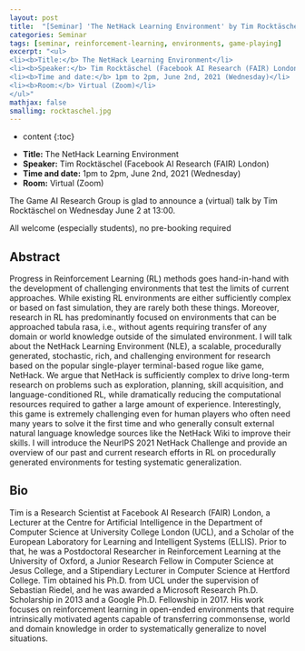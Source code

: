 ```yaml
---
layout: post
title:  "[Seminar] 'The NetHack Learning Environment' by Tim Rocktäschel"
categories: Seminar
tags: [seminar, reinforcement-learning, environments, game-playing]
excerpt: "<ul>
<li><b>Title:</b> The NetHack Learning Environment</li>
<li><b>Speaker:</b> Tim Rocktäschel (Facebook AI Research (FAIR) London)</li> 
<li><b>Time and date:</b> 1pm to 2pm, June 2nd, 2021 (Wednesday)</li>
<li><b>Room:</b> Virtual (Zoom)</li>
</ul>"
mathjax: false
smallimg: rocktaschel.jpg
---
```


* content
{:toc}

<ul>
<li><b>Title:</b> The NetHack Learning Environment</li>
<li><b>Speaker:</b> Tim Rocktäschel (Facebook AI Research (FAIR) London)</li> 
<li><b>Time and date:</b> 1pm to 2pm, June 2nd, 2021 (Wednesday)</li>
<li><b>Room:</b> Virtual (Zoom)</li>
</ul>

The Game AI Research Group is glad to announce a (virtual) talk by Tim Rocktäschel on Wednesday June 2 at 13:00.

All welcome (especially students), no pre-booking required 

## Abstract

Progress in Reinforcement Learning (RL) methods goes hand-in-hand with the development of challenging environments that test the limits of current approaches. While existing RL environments are either sufficiently complex or based on fast simulation, they are rarely both these things. Moreover, research in RL has predominantly focused on environments that can be approached tabula rasa, i.e., without agents requiring transfer of any domain or world knowledge outside of the simulated environment. I will talk about the NetHack Learning Environment (NLE), a scalable, procedurally generated, stochastic, rich, and challenging environment for research based on the popular single-player terminal-based rogue like game, NetHack. We argue that NetHack is sufficiently complex to drive long-term research on problems such as exploration, planning, skill acquisition, and language-conditioned RL, while dramatically reducing the computational resources required to gather a large amount of experience. Interestingly, this game is extremely challenging even for human players who often need many years to solve it the first time and who generally consult external natural language knowledge sources like the NetHack Wiki to improve their skills. I will introduce the NeurIPS 2021 NetHack Challenge and provide an overview of our past and current research efforts in RL on procedurally generated environments for testing systematic generalization.

## Bio

Tim is a Research Scientist at Facebook AI Research (FAIR) London, a Lecturer at the Centre for Artificial Intelligence in the Department of Computer Science at University College London (UCL), and a Scholar of the European Laboratory for Learning and Intelligent Systems (ELLIS). Prior to that, he was a Postdoctoral Researcher in Reinforcement Learning at the University of Oxford, a Junior Research Fellow in Computer Science at Jesus College, and a Stipendiary Lecturer in Computer Science at Hertford College. Tim obtained his Ph.D. from UCL under the supervision of Sebastian Riedel, and he was awarded a Microsoft Research Ph.D. Scholarship in 2013 and a Google Ph.D. Fellowship in 2017. His work focuses on reinforcement learning in open-ended environments that require intrinsically motivated agents capable of transferring commonsense, world and domain knowledge in order to systematically generalize to novel situations.
